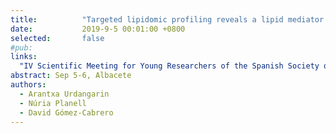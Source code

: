 ```yaml
---
title:          "Targeted lipidomic profiling reveals a lipid mediator signature specific of acute-on chronic liver failure"
date:           2019-9-5 00:01:00 +0800
selected:       false
#pub:  
links:
  "IV Scientific Meeting for Young Researchers of the Spanish Society of Biometrics (SEB)": http://www.biometricsociety.net/iv-jseb/     
abstract: Sep 5-6, Albacete
authors:
  - Arantxa Urdangarin
  - Núria Planell
  - David Gómez-Cabrero
---
```



